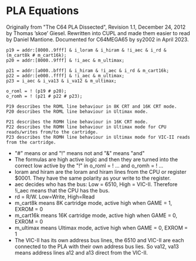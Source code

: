 PLA Equations
=============

Originally from "The C64 PLA Dissected", Revision 1.1, December 24, 2012
by Thomas ’skoe’ Giesel. Rewritten into CUPL and made them easier to read
by Daniel Mantione. Documented for C64MEGA65 by sy2002 in April 2023.


```
p19 = addr:[8000..9fff] & i_loram & i_hiram & !i_aec & i_rd & (m_cart8k # m_cart16k);
p20 = addr:[8000..9fff] & !i_aec & m_ultimax;

p21 = addr:[a000..bfff] & i_hiram & !i_aec & i_rd & m_cart16k;
p22 = addr:[e000..ffff] & !i_aec & m_ultimax;
p23 = i_aec & i_va13 & i_va12 & m_ultimax;

o_roml = ! (p19 # p20);
o_romh = ! (p21 # p22 # p23);

P19 describes the ROML line behaviour in 8K CRT and 16K CRT mode.
P20 describes the ROML line behaviour in Ultimax mode.

P21 describes the ROMH line behaviour in 16K CRT mode.
P22 describes the ROMH line behaviour in Ultimax mode for CPU reads/writes from/to the cartridge.
P23 describes the ROMH line behaviour in Ultimax mode for VIC-II reads from the cartridge.
```

* "#" means or and "!" means not and "&" means "and"
* The formulas are high active logic and then they are turned into the correct
  low active by the "!" in o_roml = ! ... and o_romh = ! ...
* loram and hiram are the loram and hiram lines from the CPU or register $0001.
  They have the same polarity as your write to the register.
* aec decides who has the bus: Low = 6510, High = VIC-II.
  Therefore !i_aec means that the CPU has the bus.
* rd = R/W. Low=Write, High=Read
* m_cart8k means 8K cartridge mode, active high when GAME = 1, EXROM = 0
* m_cart16k means 16K cartridge mode, active high when GAME = 0, EXROM = 0
* m_ultimax means Ultimax mode, active high when GAME = 0, EXROM = 1
* The VIC-II has its own address bus lines, the 6510 and VIC-II are each
  connected to the PLA with their own address bus lies. So va12, va13 means
  address lines a12 and a13 direct from the VIC-II.
